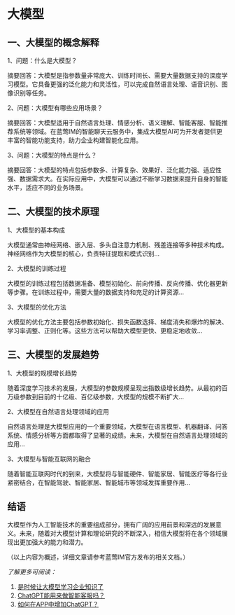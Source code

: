 # 大模型

## 一、大模型的概念解释

1、问题：什么是大模型？
   
摘要回答：大模型是指参数量非常庞大、训练时间长、需要大量数据支持的深度学习模型。它具备更强的泛化能力和灵活性，可以完成自然语言处理、语音识别、图像识别等任务。

2、问题：大模型有哪些应用场景？

摘要回答：大模型适用于自然语言处理、情感分析、语义理解、智能客服、智能推荐系统等领域。在蓝莺IM的智能聊天云服务中，集成大模型AI可为开发者提供更丰富的智能功能支持，助力企业构建智能化应用。

3、问题：大模型的特点是什么？

摘要回答：大模型的特点包括参数多、计算复杂、效果好、泛化能力强、适应性强、数据需求大。在实际应用中，大模型可以通过不断学习数据来提升自身的智能水平，适应不同的业务场景。

## 二、大模型的技术原理

1、大模型的基本构成
   
大模型通常由神经网络、嵌入层、多头自注意力机制、残差连接等多种技术构成。神经网络作为大模型的核心，负责特征提取和模式识别...

2、大模型的训练过程

大模型的训练过程包括数据准备、模型初始化、前向传播、反向传播、优化器更新等步骤。在训练过程中，需要大量的数据支持和充足的计算资源...

3、大模型的优化方法

大模型的优化方法主要包括参数初始化、损失函数选择、梯度消失和爆炸的解决、学习率调整、正则化等。这些方法可以帮助大模型更快、更稳定地收敛...

## 三、大模型的发展趋势

1、大模型的规模增长趋势

随着深度学习技术的发展，大模型的参数规模呈现出指数级增长趋势。从最初的百万级参数到目前的十亿级、百亿级参数，大模型的规模不断扩大...

2、大模型在自然语言处理领域的应用

自然语言处理是大模型应用的一个重要领域，大模型在语言模型、机器翻译、问答系统、情感分析等方面都取得了显著的成绩。未来，大模型在自然语言处理领域的应用...

3、大模型与智能互联网的融合

随着智能互联网时代的到来，大模型将与智能硬件、智能家居、智能医疗等各行业紧密结合，在智能驾驶、智能家居、智能城市等领域发挥重要作用...

## 结语

大模型作为人工智能技术的重要组成部分，拥有广阔的应用前景和深远的发展意义。未来，随着对大模型计算和理论研究的不断深入，相信大模型将在各个领域展现出更加强大的能力和潜力。

（以上内容为概述，详细文章请参考蓝莺IM官方发布的相关文档。）

*了解更多可阅读：*
1. [是时候让大模型学习企业知识了](../articles/product-and-technologies/It-is-time-to-make-LLM-learn-enterprise-knowledge.html)
2. [ChatGPT能用来做智能客服吗？](../articles/product-and-technologies/how-to-implement-an-intelligent-customer-service-by-chatgpt.html)
3. [如何在APP中增加ChatGPT？](../articles/product-and-technologies/how-to-add-chatgpt-to-your-app.html)